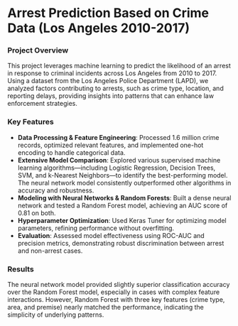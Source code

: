 # Arrest Prediction Based on Crime Data (Los Angeles 2010-2017)

### Project Overview
This project leverages machine learning to predict the likelihood of an arrest in response to criminal incidents across Los Angeles from 2010 to 2017. Using a dataset from the Los Angeles Police Department (LAPD), we analyzed factors contributing to arrests, such as crime type, location, and reporting delays, providing insights into patterns that can enhance law enforcement strategies.

### Key Features
- **Data Processing & Feature Engineering**: Processed 1.6 million crime records, optimized relevant features, and implemented one-hot encoding to handle categorical data.
- **Extensive Model Comparison**: Explored various supervised machine learning algorithms—including Logistic Regression, Decision Trees, SVM, and k-Nearest Neighbors—to identify the best-performing model. The neural network model consistently outperformed other algorithms in accuracy and robustness.
- **Modeling with Neural Networks & Random Forests**: Built a dense neural network and tested a Random Forest model, achieving an AUC score of 0.81 on both.
- **Hyperparameter Optimization**: Used Keras Tuner for optimizing model parameters, refining performance without overfitting.
- **Evaluation**: Assessed model effectiveness using ROC-AUC and precision metrics, demonstrating robust discrimination between arrest and non-arrest cases.

### Results
The neural network model provided slightly superior classification accuracy over the Random Forest model, especially in cases with complex feature interactions. However, Random Forest with three key features (crime type, area, and premise) nearly matched the performance, indicating the simplicity of underlying patterns.
